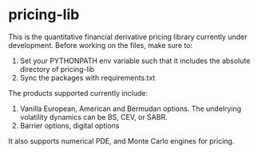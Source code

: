 # pricing-lib

This is the quantitative financial derivative pricing library currently under development. Before working on the files, make sure to: 

<ol>
    <li>Set your PYTHONPATH env variable such that it includes the absolute directory of pricing-lib</li>
    <li>Sync the packages with requirements.txt</li>
</ol>

The products supported currently include:  
<ol>
    <li>Vanilla European, American and Bermudan options. The undelrying volatility dynamics can be BS, CEV, or SABR.
    <li>Barrier options, digital options
</ol>

It also supports numerical PDE, and Monte Carlo engines for pricing. 
